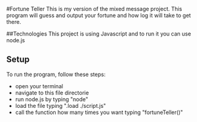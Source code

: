 #Fortune Teller
This is my version of the mixed message project. This program will guess and output your fortune and how log it will take to get there.

##Technologies
This project is using Javascript and to run it you can use node.js

## Setup
To run the program, follow these steps:
* open your terminal
* navigate to this file directorie
* run node.js by typing "node"
* load the file typing ".load ./script.js"
* call the function how many times you want typing "fortuneTeller()"